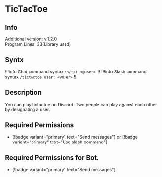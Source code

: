 # TicTacToe

## Info

Additional version: v.1.2.0<br>
Program Lines: 33(Library used)

## Syntx

!!!info Chat command syntax
`rn/ttt <@User>`
!!!
!!!info Slash command syntax
`/tictactoe user: <@User>`
!!!

## Description

You can play tictactoe on Discord.
Two people can play against each other by designating a user.

## Required Permissions

- [!badge variant="primary" text="Send messages"] or [!badge variant="primary" text="Use slash command"]

## Required Permissions for Bot.

- [!badge variant="primary" text="Send messages"]

